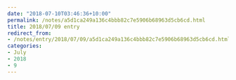 ```yaml
---
date: "2018-07-10T03:46:36+10:00"
permalink: /notes/a5d1ca249a136c4bbb82c7e5906b68963d5cb6cd.html
title: 2018/07/09 entry
redirect_from:
- /notes/entry/2018/07/09/a5d1ca249a136c4bbb82c7e5906b68963d5cb6cd.html
categories:
- July
- 2018
- 9
---
```

